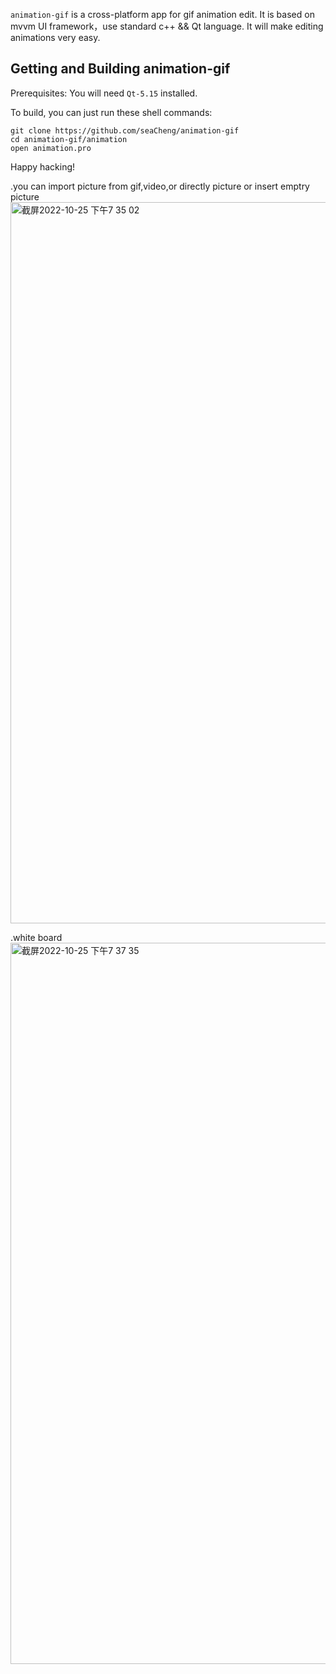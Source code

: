 `animation-gif` is a cross-platform app for gif animation edit.
It is based on mvvm UI framework，use standard c++ && Qt language.
It will make editing animations very easy.


## Getting and Building animation-gif

Prerequisites: You will need `Qt-5.15` installed.

To build, you can just run these shell commands:

    git clone https://github.com/seaCheng/animation-gif
    cd animation-gif/animation 
    open animation.pro
    

Happy hacking!

.you can import picture from gif,video,or directly picture or insert emptry picture
<img width="1154" alt="截屏2022-10-25 下午7 35 02" src="https://user-images.githubusercontent.com/74600149/197763812-fcbc84d3-3a80-47f9-9b9c-1f60bec5fedd.png">

.white board
<img width="1154" alt="截屏2022-10-25 下午7 37 35" src="https://user-images.githubusercontent.com/74600149/197764062-9f62d0c4-63c3-4006-b0d9-c162e01ca31c.png">
